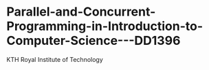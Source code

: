 # Parallel-and-Concurrent-Programming-in-Introduction-to-Computer-Science---DD1396
KTH Royal Institute of Technology
